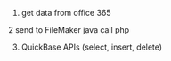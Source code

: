 1. get data from office 365 <br>

2 send to FileMaker java call php <br>

3. QuickBase APIs (select, insert, delete)
